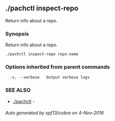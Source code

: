 ## ./pachctl inspect-repo

Return info about a repo.

### Synopsis


Return info about a repo.

```
./pachctl inspect-repo repo-name
```

### Options inherited from parent commands

```
  -v, --verbose   Output verbose logs
```

### SEE ALSO
* [./pachctl](./pachctl.md)	 - 

###### Auto generated by spf13/cobra on 4-Nov-2016
